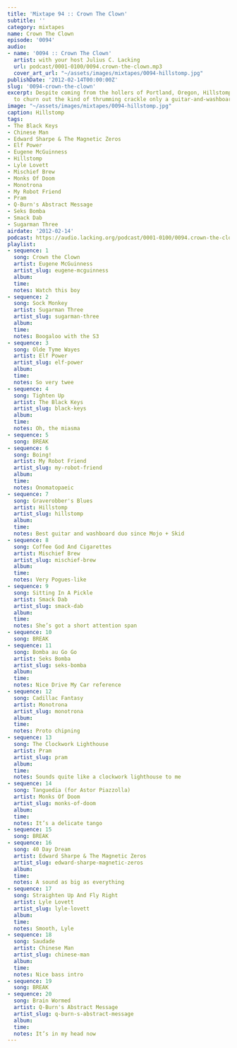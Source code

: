 ```yaml
---
title: 'Mixtape 94 :: Crown The Clown'
subtitle: ''
category: mixtapes
name: Crown The Clown
episode: '0094'
audio:
- name: '0094 :: Crown The Clown'
  artist: with your host Julius C. Lacking
  url: podcast/0001-0100/0094.crown-the-clown.mp3
  cover_art_url: "~/assets/images/mixtapes/0094-hillstomp.jpg"
publishDate: '2012-02-14T00:00:00Z'
slug: '0094-crown-the-clown'
excerpt: Despite coming from the hollers of Portland, Oregon, Hillstomp still manage
  to churn out the kind of thrumming crackle only a guitar-and-washboard duo can provide.
image: "~/assets/images/mixtapes/0094-hillstomp.jpg"
caption: Hillstomp
tags:
- The Black Keys
- Chinese Man
- Edward Sharpe & The Magnetic Zeros
- Elf Power
- Eugene McGuinness
- Hillstomp
- Lyle Lovett
- Mischief Brew
- Monks Of Doom
- Monotrona
- My Robot Friend
- Pram
- Q-Burn's Abstract Message
- Seks Bomba
- Smack Dab
- Sugarman Three
airdate: '2012-02-14'
podcast: https://audio.lacking.org/podcast/0001-0100/0094.crown-the-clown.mp3
playlist:
- sequence: 1
  song: Crown the Clown
  artist: Eugene McGuinness
  artist_slug: eugene-mcguinness
  album:
  time:
  notes: Watch this boy
- sequence: 2
  song: Sock Monkey
  artist: Sugarman Three
  artist_slug: sugarman-three
  album:
  time:
  notes: Boogaloo with the S3
- sequence: 3
  song: Olde Tyme Wayes
  artist: Elf Power
  artist_slug: elf-power
  album:
  time:
  notes: So very twee
- sequence: 4
  song: Tighten Up
  artist: The Black Keys
  artist_slug: black-keys
  album:
  time:
  notes: Oh, the miasma
- sequence: 5
  song: BREAK
- sequence: 6
  song: Boing!
  artist: My Robot Friend
  artist_slug: my-robot-friend
  album:
  time:
  notes: Onomatopaeic
- sequence: 7
  song: Graverobber's Blues
  artist: Hillstomp
  artist_slug: hillstomp
  album:
  time:
  notes: Best guitar and washboard duo since Mojo + Skid
- sequence: 8
  song: Coffee God And Cigarettes
  artist: Mischief Brew
  artist_slug: mischief-brew
  album:
  time:
  notes: Very Pogues-like
- sequence: 9
  song: Sitting In A Pickle
  artist: Smack Dab
  artist_slug: smack-dab
  album:
  time:
  notes: She’s got a short attention span
- sequence: 10
  song: BREAK
- sequence: 11
  song: Bomba au Go Go
  artist: Seks Bomba
  artist_slug: seks-bomba
  album:
  time:
  notes: Nice Drive My Car reference
- sequence: 12
  song: Cadillac Fantasy
  artist: Monotrona
  artist_slug: monotrona
  album:
  time:
  notes: Proto chipning
- sequence: 13
  song: The Clockwork Lighthouse
  artist: Pram
  artist_slug: pram
  album:
  time:
  notes: Sounds quite like a clockwork lighthouse to me
- sequence: 14
  song: Tanguedia (for Astor Piazzolla)
  artist: Monks Of Doom
  artist_slug: monks-of-doom
  album:
  time:
  notes: It’s a delicate tango
- sequence: 15
  song: BREAK
- sequence: 16
  song: 40 Day Dream
  artist: Edward Sharpe & The Magnetic Zeros
  artist_slug: edward-sharpe-magnetic-zeros
  album:
  time:
  notes: A sound as big as everything
- sequence: 17
  song: Straighten Up And Fly Right
  artist: Lyle Lovett
  artist_slug: lyle-lovett
  album:
  time:
  notes: Smooth, Lyle
- sequence: 18
  song: Saudade
  artist: Chinese Man
  artist_slug: chinese-man
  album:
  time:
  notes: Nice bass intro
- sequence: 19
  song: BREAK
- sequence: 20
  song: Brain Wormed
  artist: Q-Burn's Abstract Message
  artist_slug: q-burn-s-abstract-message
  album:
  time:
  notes: It’s in my head now
---
```


